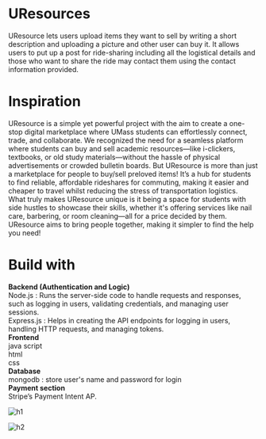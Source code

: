 # UResources
UResource lets users upload items they want to sell by writing a short description and uploading a picture and other user can buy it. It allows users to put up a post for ride-sharing including all the logistical details and those who want to share the ride may contact them using the contact information provided.

# Inspiration
UResource is a simple yet powerful project with the aim to create a one-stop digital marketplace where UMass students can effortlessly connect, trade, and collaborate. We recognized the need for a seamless platform where students can buy and sell academic resources—like i-clickers, textbooks, or old study materials—without the hassle of physical advertisements or crowded bulletin boards. But UResource is more than just a marketplace for people to buy/sell preloved items! It’s a hub for students to find reliable, affordable rideshares for commuting, making it easier and cheaper to travel whilst reducing the stress of transportation logistics.<br />
What truly makes UResource unique is it being a space for students with side hustles to showcase their skills, whether it's offering services like nail care, barbering, or room cleaning—all for a price decided by them. UResource aims to bring people together, making it simpler to find the help you need!

# Build with
**Backend (Authentication and Logic)**<br />
	Node.js : Runs the server-side code to handle requests and responses, such as logging in users, validating credentials, and managing user sessions.<br />
Express.js : Helps in creating the API endpoints for logging in users, handling HTTP requests, and managing tokens.<br />
**Frontend**<br />
	java script<br />
	html<br />
	css<br />
**Database**<br />
	mongodb : store user's name and password for login<br />
**Payment section**<br />
        Stripe’s Payment Intent AP.<br />





![h1](https://github.com/user-attachments/assets/bc219d94-05a6-4002-ae3c-b449ad2dbc79)

![h2](https://github.com/user-attachments/assets/a7c083dc-590f-42b5-81e4-c49dfb83e4bd)
